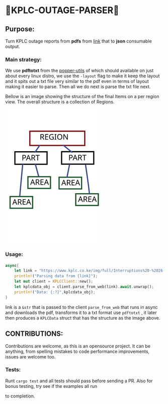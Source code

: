 

# :electric_plug:KPLC-OUTAGE-PARSER:electric_plug:



## Purpose: 

Turn KPLC outage reports from **pdfs** from [link](https://kplc.co.ke/category/view/50/planned-power-interruptions) that to **json** consumable output.

### Main strategy:

We use **pdftotxt** from the [popper-utils](http://packages.ubuntu.com/poppler-utils) of which should available on just about every linux distro, we use the `-layout` flag to make it keep the layout and it spits out a txt file very similar to the pdf even in terms of layout making it easier to parse. Then all we do next is parse the txt file next.

Bellow is an image showing the structure of the final Items on a per region view. The overall structure is a collection of Regions.

![](./imgs/region-scale.png)

### Usage:

```rust
async{
	let link = "https://www.kplc.co.ke/img/full/Interruptions%20-%2026.01.2023.pdf";
    println!("Parsing data from {link}");
    let mut client = KPLCClient::new();
    let kplcdata_obj = client.parse_from_web(link).await.unwrap();
    println!("Data: {:?}",kplcdata_obj);    
}    

```

link is a `&str` that is passed to the client `parse_from_web` that runs in async and downloads the pdf, transforms it to a txt format use `pdftotxt` , it later then produces a `KPLCData` struct that has the structure as the image above.



## CONTRIBUTIONS:

Contributions are welcome, as this is an opensource project. It can be anything, from spelling mistakes to code performance improvements, issues are welcome too.

### Tests:

Runt `cargo test` and all tests should pass before sending a PR. Also for bonus testing, try see if the examples all run

to completion.
